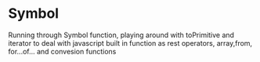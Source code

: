 # Symbol
Running through Symbol function, playing around with toPrimitive and iterator to deal with javascript built in function as rest operators, array,from, for...of... and convesion functions

